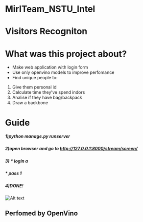 # MirITeam_NSTU_Intel
# Visitors Recogniton
# What was this project about?
* Make web application with login form 
* Use only openvino models to improve perfomance
* Find unique people to:
1. Give them personal id 
2. Calculate time they've spend indors
3. Analise if they have bag/backpack
4. Draw a backbone
# Guide 
##### 1)python manage.py runserver   
##### 2)open browser and go to http://127.0.0.1:8000/stream/screen/  
##### 3)    * login a  
#####       * pass 1  
##### 4)DONE!  
  
![Alt text](https://github.com/kremlev404/DjangoStream/blob/master/demo.gif "Result")
## Perfomed by OpenVino 